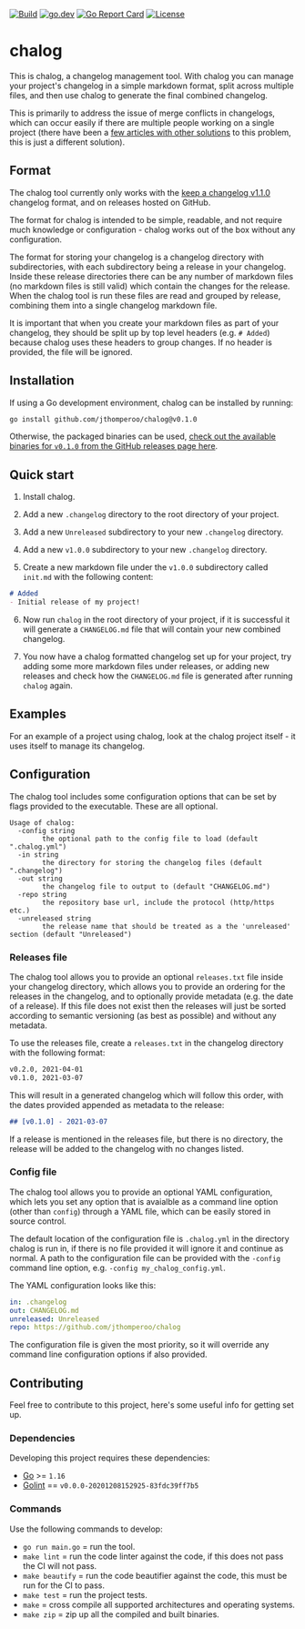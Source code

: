 [![Build](https://github.com/jthomperoo/chalog/workflows/main/badge.svg)](https://github.com/jthomperoo/chalog/actions)
[![go.dev](https://img.shields.io/badge/go.dev-reference-007d9c?logo=go&logoColor=white&style=flat)](https://pkg.go.dev/github.com/jthomperoo/chalog)
[![Go Report
Card](https://goreportcard.com/badge/github.com/jthomperoo/chalog)](https://goreportcard.com/report/github.com/jthomperoo/chalog)
[![License](https://img.shields.io/:license-mit-blue.svg)](https://choosealicense.com/licenses/mit/)

# chalog

This is chalog, a changelog management tool. With chalog you can manage your project's changelog in a simple markdown
format, split across multiple files, and then use chalog to generate the final combined changelog.

This is primarily to address the issue of merge conflicts in changelogs, which can occur easily if there are multiple
people working on a single project (there have been a [few articles with other
solutions](https://about.gitlab.com/blog/2018/07/03/solving-gitlabs-changelog-conflict-crisis/) to this problem, this
is just a different solution).

## Format

The chalog tool currently only works with the [keep a changelog v1.1.0](https://keepachangelog.com/en/1.1.0/) changelog
format, and on releases hosted on GitHub.

The format for chalog is intended to be simple, readable, and not require much knowledge or configuration - chalog
works out of the box without any configuration.

The format for storing your changelog is a changelog directory with subdirectories, with each subdirectory being
a release in your changelog. Inside these release directories there can be any number of markdown files (no markdown
files is still valid) which contain the changes for the release. When the chalog tool is run these files are read
and grouped by release, combining them into a single changelog markdown file.

It is important that when you create your markdown files as part of your changelog, they should be split up by
top level headers (e.g. `# Added`) because chalog uses these headers to group changes. If no header is provided, the
file will be ignored.

## Installation

If using a Go development environment, chalog can be installed by running:

```bash
go install github.com/jthomperoo/chalog@v0.1.0
```

Otherwise, the packaged binaries can be used, [check out the available binaries for `v0.1.0` from the GitHub releases
page here](https://github.com/jthomperoo/chalog/releases/tag/v0.1.0).

## Quick start

1. Install chalog.

2. Add a new `.changelog` directory to the root directory of your project.

3. Add a new `Unreleased` subdirectory to your new `.changelog` directory.

4. Add a new `v1.0.0` subdirectory to your new `.changelog` directory.

5. Create a new markdown file under the `v1.0.0` subdirectory called `init.md` with the following content:

```md
# Added
- Initial release of my project!
```

6. Now run `chalog` in the root directory of your project, if it is successful it will generate a `CHANGELOG.md` file
that will contain your new combined changelog.

7. You now have a chalog formatted changelog set up for your project, try adding some more markdown files under
releases, or adding new releases and check how the `CHANGELOG.md` file is generated after running `chalog` again.

## Examples

For an example of a project using chalog, look at the chalog project itself - it uses itself to manage its changelog.

## Configuration

The chalog tool includes some configuration options that can be set by flags provided to the executable. These are all
optional.

```
Usage of chalog:
  -config string
    	the optional path to the config file to load (default ".chalog.yml")
  -in string
    	the directory for storing the changelog files (default ".changelog")
  -out string
    	the changelog file to output to (default "CHANGELOG.md")
  -repo string
    	the repository base url, include the protocol (http/https etc.)
  -unreleased string
    	the release name that should be treated as a the 'unreleased' section (default "Unreleased")
```

### Releases file

The chalog tool allows you to provide an optional `releases.txt` file inside your changelog directory, which allows
you to provide an ordering for the releases in the changelog, and to optionally provide metadata (e.g. the date of a
release). If this file does not exist then the releases will just be sorted according to semantic versioning (as best
as possible) and without any metadata.

To use the releases file, create a `releases.txt` in the changelog directory with the following format:

```txt
v0.2.0, 2021-04-01
v0.1.0, 2021-03-07
```

This will result in a generated changelog which will follow this order, with the dates provided appended as metadata
to the release:

```markdown
## [v0.1.0] - 2021-03-07
```

If a release is mentioned in the releases file, but there is no directory, the release will be added to the changelog
with no changes listed.

### Config file

The chalog tool allows you to provide an optional YAML configuration, which lets you set any option that is avaialble
as a command line option (other than `config`) through a YAML file, which can be easily stored in source control.

The default location of the configuration file is `.chalog.yml` in the directory chalog is run in, if there is no
file provided it will ignore it and continue as normal. A path to the configuration file can be provided with the
`-config` command line option, e.g. `-config my_chalog_config.yml`.

The YAML configuration looks like this:

```yaml
in: .changelog
out: CHANGELOG.md
unreleased: Unreleased
repo: https://github.com/jthomperoo/chalog
```

The configuration file is given the most priority, so it will override any command line configuration options if
also provided.

## Contributing

Feel free to contribute to this project, here's some useful info for getting set up.

### Dependencies

Developing this project requires these dependencies:

* [Go](https://golang.org/doc/install) >= `1.16`
* [Golint](https://github.com/golang/lint) == `v0.0.0-20201208152925-83fdc39ff7b5`

### Commands

Use the following commands to develop:

- `go run main.go` = run the tool.
- `make lint` = run the code linter against the code, if this does not pass the CI will not pass.
- `make beautify` = run the code beautifier against the code, this must be run for the CI to pass.
- `make test` = run the project tests.
- `make` = cross compile all supported architectures and operating systems.
- `make zip` = zip up all the compiled and built binaries.
